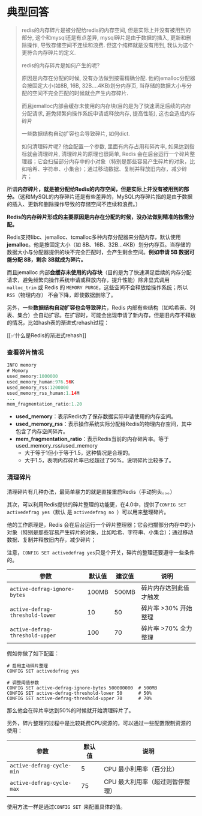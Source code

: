 # 典型回答

> redis的内存碎片是被分配给redis的内存空间, 但是实际上并没有被用到的部分, 这个和mysql还是有点差异, mysql碎片是由于数据的插入, 更新和删除操作, 导致存储空间不连续和浪费. 但这个纯粹就是没有用到, 我认为这个更符合内存碎片的定义.
> 
> redis的内存碎片是如何产生的呢?
> 
> 原因是内存在分配的时候, 没有办法做到按需精确分配. 他的jemalloc分配器会按固定大小(如8B, 16B, 32B....4KB)划分内存页, 当存储的数据大小与分配的空间不完全匹配的时候就会产生内存碎片.
> 
> 而且jemalloc内部会缓存未使用的内存块(目的是为了快速满足后续的内存分配请求, 避免频繁向操作系统申请或释放内存, 提高性能), 这也会造成内存碎片
> 
> 一些数据结构自动扩容也会导致碎片, 如何dict.
> 
> 如何清理碎片呢?
> 他会配置一个参数, 里面有内存占用和碎片率, 如果达到指标就会清理碎片, 清理碎片的原理也很简单, Redis 会在后台运行一个碎片整理器；它会扫描部分内存中的小对象（特别是那些容易产生碎片的对象，比如哈希、字符串、小集合）；通过移动数据、复制并释放旧内存，减少碎片；

所谓**内存碎片，就是被分配给Redis的内存空间，但是实际上并没有被用到的部分。**（这和MySQL的内存碎片还是有些差异的，MySQL内存碎片指的是由于数据的插入、更新和删除操作导致的存储空间不连续和浪费。）



**Redis的内存碎片形成的主要原因是内存在分配的时候，没办法做到精准的按需分配。**



Redis支持libc、jemalloc、tcmalloc多种内存分配器来分配内存，默认使用**jemalloc**。他是按固定大小（如 8B、16B、32B…4KB）划分内存页。当存储的数据大小与分配器提供的块不完全匹配时，会产生剩余空间。**例如申请 5B 数据可能分配 8B，剩余 3B就成为碎片。**



而且jemalloc 内部**会缓存未使用的内存块**（目的是为了快速满足后续的内存分配请求，避免频繁向操作系统申请或释放内存，提升性能）除非显式调用 `malloc_trim` 或 Redis 的 `MEMORY PURGE`，这些空间不会释放给操作系统；所以 `RSS`（物理内存） 不会下降，即使数据删除了。



另外，一些**数据结构自动扩容也会导致碎片**，Redis 内部有些结构（如哈希表、列表、集合）会自动扩容。在扩容时，可能会出现申请了新内存，但是旧内存不释放的情况，比如hash表的渐进式rehash过程：



[[✅什么是Redis的渐进式rehash]]



### 查看碎片情况
```java
INFO memory
# Memory
used_memory:1000000
used_memory_human:976.56K
used_memory_rss:1200000
used_memory_rss_human:1.14M
...
mem_fragmentation_ratio:1.20
```



+ **<font style="color:rgb(24, 24, 24);">used_memory</font>**<font style="color:rgb(24, 24, 24);">：表示</font><font style="color:rgb(24, 24, 24);">Redis</font><font style="color:rgb(24, 24, 24);">为了保存数据实际申请使用的内存空间。</font>
+ **<font style="color:rgb(24, 24, 24);">used_memory_rss</font>**<font style="color:rgb(24, 24, 24);">：表示操作系统实际分配给</font><font style="color:rgb(24, 24, 24);">Redis</font><font style="color:rgb(24, 24, 24);">的物理内存空间，其中包含了内存空间碎片。</font>
+ **<font style="color:rgb(24, 24, 24);">mem_fragmentation_ratio</font>**<font style="color:rgb(24, 24, 24);">：表示Redis当前的内存碎片率。等于used_memory_rss/used_memory</font>
    - **<font style="color:rgb(24, 24, 24);"></font>**<font style="color:rgb(24, 24, 24);">大于等于1但小于等于1.5，这种情况是合理的。</font>
    - <font style="color:rgb(24, 24, 24);">大于1.5，表明内存碎片率已经超过了50%。说明碎片比较多了。</font>

<font style="color:rgb(24, 24, 24);"></font>

### <font style="color:rgb(24, 24, 24);">清理碎片</font>


清理碎片有几种办法，最简单暴力的就是直接重启Redis（手动狗头。。。）



其次，可以利用Redis提供的碎片整理的功能更，在4.0中，提供了`CONFIG SET activedefrag yes`（默认 是 `activedefrag no `）可以用来整理碎片。



他的工作原理是，Redis 会在后台运行一个碎片整理器；它会扫描部分内存中的小对象（特别是那些容易产生碎片的对象，比如哈希、字符串、小集合）；通过移动数据、复制并释放旧内存，减少碎片；



注意，`CONFIG SET activedefrag yes`只是个开关，碎片的整理还要遵守一些条件的。



| **参数** | **默认值** | **建议值** | **说明** |
| --- | --- | --- | --- |
| `active-defrag-ignore-bytes` | 100MB | 500MB | 碎片内存达到此值才触发 |
| `active-defrag-threshold-lower` | 10 | 50 | 碎片率 >30% 开始整理 |
| `active-defrag-threshold-upper` | 100 | 70 | 碎片率 >70% 全力整理 |




假如你做了如下配置：



```plain
# 启用主动碎片整理
CONFIG SET activedefrag yes

# 调整阈值参数
CONFIG SET active-defrag-ignore-bytes 500000000  # 500MB
CONFIG SET active-defrag-threshold-lower 50      # 50%
CONFIG SET active-defrag-threshold-upper 70      # 70%
```



那么他会在碎片率达到50%的时候就开始清理碎片了。



另外，碎片整理的过程中是比较耗费CPU资源的，可以通过一些配置限制资源的使用：



| **参数** | **默认值** | **说明** |
| --- | --- | --- |
| `active-defrag-cycle-min` | 5 | CPU 最小利用率（百分比） |
| `active-defrag-cycle-max` | 75 | CPU 最大利用率（超过则暂停整理） |




使用方法一样是通过`CONFIG SET `来配置具体的值。

